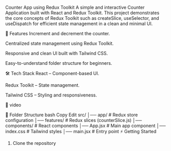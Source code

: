 Counter App using Redux Toolkit
A simple and interactive Counter Application built with React and Redux Toolkit.
This project demonstrates the core concepts of Redux Toolkit such as createSlice, useSelector, and useDispatch for efficient state management in a clean and minimal UI.

🚀 Features
Increment and decrement the counter.

Centralized state management using Redux Toolkit.

Responsive and clean UI built with Tailwind CSS.

Easy-to-understand folder structure for beginners.

🛠️ Tech Stack
React – Component-based UI.

Redux Toolkit – State management.

Tailwind CSS – Styling and responsiveness.

📸 video

📂 Folder Structure
bash
Copy
Edit
src/
│── app/           # Redux store configuration
│── features/      # Redux slices (counterSlice.js)
│── components/    # React components
│── App.jsx        # Main app component
│── index.css      # Tailwind styles
│── main.jsx       # Entry point
⚡ Getting Started
1. Clone the repository
